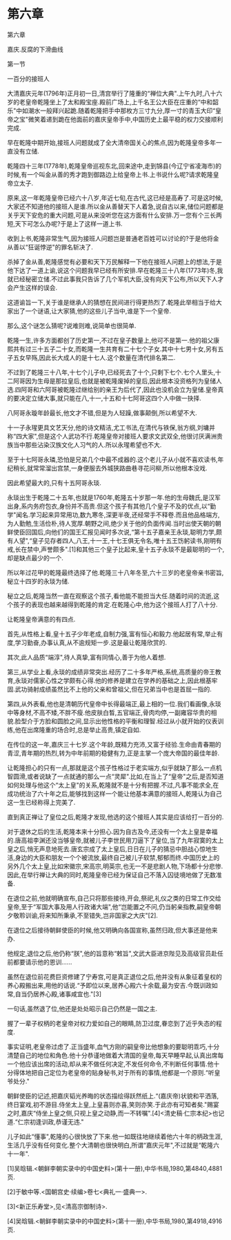 # 第六章

第六章
嘉庆.反腐的下滑曲线

第一节
一百分的接班人

大清嘉庆元年(1796年)正月初一日,清宫举行了隆重的“禅位大典".上午九时,八十六岁的老皇帝乾隆坐上了太和殿宝座.殿前广场上,上千名王公大臣在庄重的“中和韶乐"中如潮水一般拜兴起跪.随着乾隆把手中那枚方三寸九分,厚一寸的青玉大印“皇帝之宝"微笑着递到跪在他面前的嘉庆皇帝手中,中国历史上最平稳的权力交接顺利完成.

早在乾隆中期开始,接班人问题就成了全大清帝国关心的焦点,因为乾隆皇帝多年一直没有立储.

乾隆四十三年(1778年),乾隆皇帝巡视东北,回来途中,走到锦县(今辽宁省凌海市)的时候,有一个叫金从善的秀才跑到御路边上给皇帝上书.上书说什么呢?请求乾隆皇帝立太子.

原来,这一年乾隆皇帝已经六十八岁,年近七旬,在古代,这已经是高寿了.可是这时候,大家还不知道他的接班人是谁.所以金从善替天下人着急,说自古以来,储位问题都是关乎天下安危的重大问题,可是从来没听您在这方面有什么安排.万一您有个三长两短,天下可怎么办呢?于是上了这样一道上书.

收到上书,乾隆非常生气,因为接班人问题岂是普通老百姓可以讨论的?于是他将金从善以“狂诞悖逆"的罪名斩决了.

杀掉了金从善,乾隆感觉有必要和天下万民解释一下他在接班人问题上的想法,于是他下达了一道上谕,说这个问题我早已经有所安排.早在乾隆三十八年(1773年)冬,我就已经秘密立储.不过此事我只告诉了几个军机大臣,没有向天下公布,所以天下人才会产生这样的误会.

这道谕旨一下,关于谁是继承人的猜想在民间进行得更热烈了.乾隆此举相当于给大家出了一个谜语,让大家猜,他的这些儿子当中,谁是下一个皇帝.

那么,这个谜怎么猜呢?说难则难,说简单也很简单.

乾隆一生,许多方面都创了历史第一,不过在皇子数量上,他可不是第一.他的祖父康熙共有过三十五子二十女,而乾隆一生共育有二十七个子女.其中十七男十女,另有五子五女早殇,因此长大成人的是十七人.这个数量在清代排名第二.

不过到了乾隆三十八年,十七个儿子中,已经死去了十个,只剩下七个.七个人里头,十二阿哥因为生母是那拉皇后,也就是被乾隆废掉的皇后,因此根本没资格列为皇储人选.四阿哥和六阿哥被乾隆过继给别的亲王为后代了,因此也没机会立为皇储.皇帝真的要决定立储大事,就只能在八,十一,十五和十七阿哥这四个人中做一抉择.

八阿哥永璇年龄最长,他文才不错,但是为人轻躁,做事颠倒,所以希望不大.

十一子永瑆更具文艺天分,他的诗文精洁,尤工书法,在清代与铁保,翁方纲,刘墉并称“四大家",但是这个人武功不行.乾隆皇帝对接班人要求文武双全,他很讨厌满洲贵族当中那些沾染汉族文化人习气的人.所以永瑆希望也不大.

至于十七阿哥永璘,恐怕是兄弟几个中最不成器的.这个老儿子从小就不喜欢读书,年纪稍长,就常常溜出宫禁,一身便服去外城狭路曲巷寻花问柳,所以他根本没戏.

因此希望最大的,只有十五阿哥永琰.

永琰出生于乾隆二十五年,也就是1760年,乾隆五十岁那一年.他的生母魏氏,是汉军出身,系内务府包衣,身份并不高贵.但这个孩子有其他几个皇子不及的优点,以“勤学"闻名.学习起来异常用功,数九寒冬,深更半夜,还经常手不释卷.而且他品格端方,为人勤勉,生活俭朴,待人宽厚.朝野之间,绝少关于他的负面传闻.当时出使天朝的朝鲜使臣回国后,向他们的国王汇报见闻时多次说,“第十五子嘉亲王永琰,聪明力学,颇有人望",“皇子见存者四人,八王,十一王,十七王俱无令名,唯十五王饬躬读书,刚明有戒,长在禁中,声誉颇多".[1]和其他三个皇子比起来,皇十五子永琰不是最聪明的一个,却是缺点最少的一个.

所以年过花甲的乾隆最终选择了他.乾隆三十八年冬至,六十三岁的老皇帝亲书密旨,秘立十四岁的永琰为储.

秘立之后,乾隆当然一直在观察这个孩子,看他能不能担当大任.随着时间的流逝,这个孩子的表现也越来越得到乾隆的肯定.在乾隆心中,他为这个接班人打了八十分.

让乾隆皇帝满意的有四点.

首先,从性格上看,皇十五子少年老成,自制力强,富有恒心和毅力.他起居有常,举止有度,学习勤奋,办事认真,从不逾规矩一步.这是最让乾隆欣赏的.

其次,此人品质“端淳",待人真挚,富有同情心,善于为他人着想.

第三,从学业上看,永琰的成绩非常突出.经历了二十多年严格,系统,高质量的帝王教育,永琰对儒家心性之学颇有心得.他的修养是建立在学养的基础之上,因此根基牢固.武功骑射成绩虽然比不上他的父亲和曾祖父,但在兄弟当中也是首屈一指的.

第四,从外表看,他也是清朝历代皇帝中长得最端正,最上相的一位.我们看画像,永琰中等身材,不高不矮,不胖不瘦.他皮肤白晳,五官端正,骨肉均停,一副雍容华贵的相貌.脸型介于方脸和圆脸之间,显示出他性格的平衡和理智.经过从小就开始的仪表训练,他在出席隆重的场合时,总是举止高贵,镇定自如.

在传位的这一年,嘉庆三十七岁.这个年龄,既精力充沛,又富于经验.生命由青春期的青涩,青年期的热烈,转为中年前期的稳健有力,正是主掌一个庞大帝国的最佳年龄.

让乾隆担心的只有一点,那就是这个孩子性格过于老实端方,似乎就缺了那么一点机智圆滑,或者说缺了一点就通的那么一点“灵犀".比如,在当上了“皇帝"之后,是否知道如何处理与他这个“太上皇"的关系,乾隆就不是十分有把握.不过,凡事不能求全,在成功统治了六十年之后,能够找到这样一个能让他基本满意的接班人,乾隆认为自己这一生已经称得上完美了.

直到真正禅让了皇位之后,乾隆才发现,他选的这个接班人其实是应该给打一百分的.

对于退休之后的生活,乾隆本来十分担心.因为自古及今,还没有一个太上皇是幸福的.唐高祖李渊还没当够皇帝,就被儿子李世民用刀逼下了皇位,当了九年寂寞的太上皇之后,悄无声息地死去.唐玄宗成了太上皇后,日日在儿子的猜忌中胆战心惊地生活,身边的大臣和朋友一个个被流放,最终自己被儿子软禁,郁郁而终.中国历史上的另外几个太上皇,比如宋徽宗,宋高宗,明英宗,也无一不是悲剧人物,下场都十分悲惨.因此,在举行禅让大典的同时,乾隆皇帝已经为保证自己不落入囚徒境地做了无数准备.

在退位之前,他就明确宣布,自己只将那些接待,开会,祭祀,礼仪之类的日常工作交给皇帝,至于“军国大事及用人行政诸大端",他“岂能置之不问,仍当躬亲指教,嗣皇帝朝夕敬聆训谕,将来知所秉承,不至错失,岂非国家之大庆"[2].

在退位之后接待朝鲜使臣的时候,他又明确向各国宣称,虽然归政,但大事还是他来办.

他规定,退位之后,他仍称“朕",他的旨意称“敕旨",文武大臣进京陛见及高级官员赴任前都要请示他的恩训......

虽然在退位前花费巨资修建了宁寿宫,可是真正退位之后,他并没有从象征着皇权的养心殿搬出来,用他的话说.“予即位以来,居养心殿六十余载,最为安吉.今既训政如常,自当仍居养心殿,诸事咸宜也."[3]

一句话,虽然退了位,他还是处处昭示自己仍然是一国之主.

握了一辈子权柄的老皇帝对权力爱如自己的眼睛,防卫过度,眷恋到了近乎失态的程度.

事实证明,老皇帝过虑了.正当盛年,血气方刚的嗣皇帝比他想象的要聪明乖巧,十分清楚自己的地位和角色.他十分恭谨地做着大清国的皇帝,每天早睡早起,认真出席每一个他应该出席的活动,却从来不做任何决定,不发任何命令,不判断任何事情.他十分得体地把自己定位为老皇帝的贴身秘书,对于所有的事情,他都是一个原则.“听皇爷处分."

朝鲜使臣的记述,把嘉庆韬光养晦的状态描绘得跃然纸上.“(嘉庆帝)状貌和平洒落,终日宴戏,初不游目.侍坐太上皇,上皇喜则亦喜,笑则亦笑.于此亦有可知者矣."赐宴之时,嘉庆“侍坐上皇之侧,只视上皇之动静,而一不转嘱".[4]<清史稿·仁宗本纪>也记道.“仁宗初逢训政,恭谨无违."

儿子如此“懂事",乾隆的心很快放了下来.他一如既往地继续着他六十年的柄政生涯,生活几乎没有任何变化.整个大清朝也很快明白,所谓“嘉庆元年",不过就是“乾隆六十一年".

[1]吴晗辑.<朝鲜李朝实录中的中国史料>(第十一册),中华书局,1980,第4840,4881页.

[2]于敏中等.<国朝宫史·续编>卷七<典礼一·盛典一>.

[3]<新正乐寿堂>,见<清高宗御制诗>.

[4]吴晗辑.<朝鲜李朝实录中的中国史料>(第十一册),中华书局,1980,第4918,4916页.